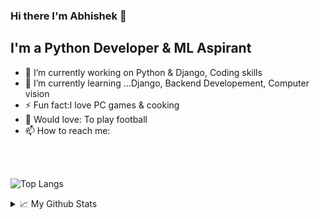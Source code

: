 ### Hi there I'm Abhishek 👋 

## I'm a Python Developer & ML Aspirant  

<!--
**abhishekkulambi/abhishekkulambi** is a ✨ _special_ ✨ repository because its `README.md` (this file) appears on your GitHub profile.

Here are some ideas to get you started:
- 👯 I’m looking to collaborate on ...
- 😄 Pronouns: ...
- 💬 Ask me about ...
- 🤔 I’m looking for help with 
-->          

- 🔭 I’m currently working on Python & Django, Coding skills
- 🌱 I’m currently learning ...Django, Backend Developement, Computer vision 
- ⚡ Fun fact:I love PC games & cooking
- 🎸 Would love: To play football
- 📫 How to reach me: 

<br/>
<br/>


![Top Langs](https://github-readme-stats.vercel.app/api/top-langs/?username=abhishekkulambi&layout=compact)


<details>
<summary>📈 My Github Stats</summary>
<p align="left"> <img src="https://github-readme-stats.vercel.app/api?username=abhishekkulambi&show_icons=true&theme=radical" alt="abhishekkulambi" />
  
![Visitor Count](https://profile-counter.glitch.me/{abhishekkulambi}/count.svg)

</details>


